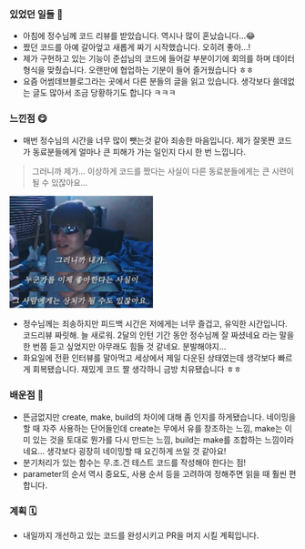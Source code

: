### 있었던 일들 📔
- 아침에 정수님께 코드 리뷰를 받았습니다. 역시나 많이 혼났습니다...😂
- 짰던 코드를 아예 갈아엎고 새롭게 짜기 시작했습니다. 오히려 좋아...!
- 제가 구현하고 있는 기능이 준섭님의 코드에 들어갈 부분이기에 회의를 하며 데이터 형식을 맞췄습니다. 오랜만에 협업하는 기분이 들어 즐거웠습니다 ㅎㅎ
- 요즘 어썸데브블로그라는 곳에서 다른 분들의 글을 읽고 있습니다. 생각보다 쓸데없는 글도 많아서 조금 당황하기도 합니다 ㅋㅋㅋ

### 느낀점 😋
- 매번 정수님의 시간을 너무 많이 뺏는것 같아 죄송한 마음입니다. 제가 잘못짠 코드가 동료분들에게 얼마나 큰 피해가 가는 일인지 다시 한 번 느낍니다.  
> 그러니까 제가... 이상하게 코드를 짰다는 사실이 다른 동료분들에게는 큰 시련이 될 수 있잖아요...  
<img src="../assets/210729.png" width = "50%" height ="50%" title="sad picture" class="picture">  

- 정수님께는 죄송하지만 피드백 시간은 저에게는 너무 즐겁고, 유익한 시간입니다. 코드리뷰 짜릿해. 늘 새로워. 2달의 인턴 기간 동안 정수님께 잘 짜셨네요 라는 말을 한 번쯤 듣고 싶었지만 아무래도 힘들 것 같네요. 분발해야지...
- 화요일에 전환 인터뷰를 말아먹고 세상에서 제일 다운된 상태였는데 생각보다 빠르게 회복됐습니다. 재밌게 코드 짤 생각하니 금방 치유됐습니다 ㅎㅎ

### 배운점 📝
- 뜬금없지만 create, make, build의 차이에 대해 좀 인지를 하게됐습니다. 네이밍을 할 때 자주 사용하는 단어들인데 create는 무에서 유를 창조하는 느낌, make는 이미 있는 것을 토대로 뭔가를 다시 만드는 느낌, build는 make를 조합하는 느낌이라네요... 생각보다 굉장히 네이밍할 때 요긴하게 쓰일 것 같아요!
- 분기처리가 있는 함수는 무.조.건 테스트 코드를 작성해야 한다는 점!
- parameter의 순서 역시 중요도, 사용 순서 등을 고려하여 정해주면 읽을 때 훨씬 편합니다.

### 계획 🗓
- 내일까지 개선하고 있는 코드를 완성시키고 PR을 머지 시킬 계획입니다.
